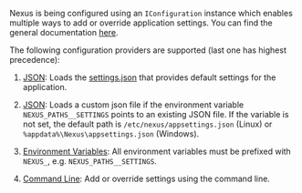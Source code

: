 Nexus is being configured using an `IConfiguration` instance which enables multiple ways to add or override application settings. You can find the general documentation [here](https://docs.microsoft.com/en-us/aspnet/core/fundamentals/configuration/?view=aspnetcore-5.0).

The following configuration providers are supported (last one has highest precedence):

1. [JSON](https://docs.microsoft.com/en-us/aspnet/core/fundamentals/configuration/?view=aspnetcore-5.0#jcp): Loads the [settings.json](https://github.com/Nexusforge/Nexus/blob/master/src/Nexus/settings.json) that provides default settings for the application.

2. [JSON](https://docs.microsoft.com/en-us/aspnet/core/fundamentals/configuration/?view=aspnetcore-5.0#jcp): Loads a custom json file if the environment variable `NEXUS_PATHS__SETTINGS` points to an existing JSON file. If the variable is not set, the default path is `/etc/nexus/appsettings.json` (Linux) or `%appdata%\Nexus\appsettings.json` (Windows).

3. [Environment Variables](https://docs.microsoft.com/en-us/aspnet/core/fundamentals/configuration/?view=aspnetcore-5.0#environment-variables): All environment variables must be prefixed with `NEXUS_`, e.g. `NEXUS_PATHS__SETTINGS`.

4. [Command Line](https://docs.microsoft.com/en-us/aspnet/core/fundamentals/configuration/?view=aspnetcore-5.0#command-line): Add or override settings using the command line.